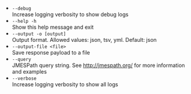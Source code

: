 -   `--debug`<br/>Increase logging verbosity to show debug logs
-   `--help -h`<br/>Show this help message and exit
-   `--output -o [output]`<br/>Output format. Allowed values: json, tsv, yml. Default: json
-   `--output-file <file>`<br/>Save response payload to a file
-   `--query`<br/>JMESPath query string. See http://jmespath.org/ for more information and examples
-   `--verbose`<br/>Increase logging verbosity to show all logs
